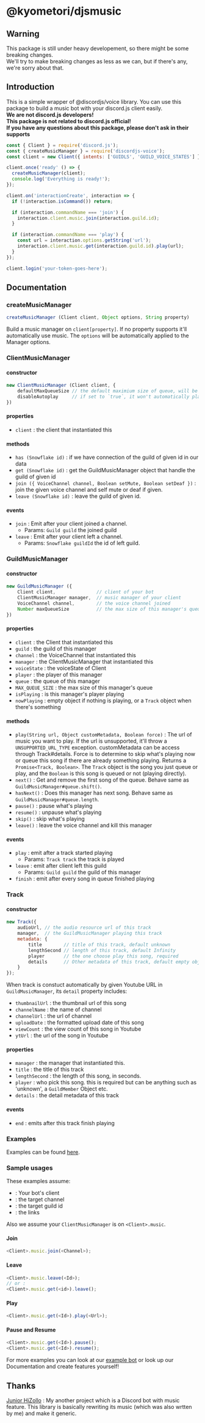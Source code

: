 # @kyometori/djsmusic
## Warning
This package is still under heavy developement, so there might be some breaking changes.   
We'll try to make breaking changes as less as we can, but if there's any, we're sorry about that.
## Introduction
This is a simple wrapper of @discordjs/voice library. You can use this package to build a music bot with your discord.js client easily.   
**We are not discord.js developers!**   
**This package is not related to discord.js official!**   
**If you have any questions about this package, please don't ask in their supports**
```js
const { Client } = require('discord.js');
const { createMusicManager } = require('discordjs-voice');
const client = new Client({ intents: ['GUIDLS', 'GUILD_VOICE_STATES'] });

client.once('ready' () => {
  createMusicManager(client);
  console.log('Everything is ready!');
});

client.on('interactionCreate', interaction => {
  if (!interaction.isCommand()) return;

  if (interaction.commandName === 'join') {
    interaction.client.music.join(interaction.guild.id);
  }

  if (interaction.commandName === 'play') {
    const url = interaction.options.getString('url');
    interaction.client.music.get(interaction.guild.id).play(url);
  }
});

client.login('your-token-goes-here');
```

## Documentation
### createMusicManager
```js
createMusicManager (Client client, Object options, String property)
```
Build a music manager on `client[property]`. If no property supports it'll automatically use music. The `options` will be automatically applied to the Manager options.

### ClientMusicManager
#### constructor
```js
new ClientMusicManager (Client client, {
    defaultMaxQueueSize // the default maximium size of queue, will be automatically apllied to all its `GuildMusicManager`
    disableAutoplay     // if set to `true`, it won't automatically play the next song in queue
})
```

#### properties
- `client` : the client that instantiated this

#### methods
- `has (Snowflake id)` : if we have connection of the guild of given id in our data
- `get (Snowflake id)` : get the GuildMusicManager object that handle the guild of given id
- `join ({ VoiceChannel channel, Boolean setMute, Boolean setDeaf })` : join the given voice channel and self mute or deaf if given.
- `leave (Snowflake id)` : leave the guild of given id.

#### events
- `join` : Emit after your client joined a channel.
  - Params: `Guild guild` the joined guild
- `leave` : Emit after your client left a channel.
  - Params: `Snowflake guildId` the id of left guild.

### GuildMusicManager
#### constructor
```js
new GuildMusicManager ({
    Client client,               // client of your bot
    ClientMusicManager manager,  // music manager of your client
    VoiceChannel channel,        // the voice channel joined
    Number maxQueueSize          // the max size of this manager's queue
})
```

#### properties
- `client` : the Client that instantiated this
- `guild` : the guild of this manager
- `channel` : the VoiceChannel that instantiated this
- `manager` : the ClientMusicManager that instantiated this
- `voiceState` : the voiceState of Client
- `player` : the player of this manager
- `queue` : the queue of this manager
- `MAX_QUEUE_SIZE` : the max size of this manager's queue
- `isPlaying` : is this manager's player playing
- `nowPlaying` : empty object if nothing is playing, or a `Track` object when there's something

#### methods
- `play(String url, Object customMetadata, Boolean force)` : The url of music you want to play. If the url is unsupported, it'll throw a `UNSUPPORTED_URL_TYPE` exception. customMetadata can be access through Track#details. Force is to determine to skip what's playing now or queue this song if there are already something playing.  Returns a `Promise<Track, Boolean>`. The `Track` object is the song you just queue or play, and the `Boolean` is this song is queued or not (playing directly).
- `next()` : Get and remove the first song of the queue. Behave same as `GuildMusicManager#queue.shift()`.
- `hasNext()` : Does this manager has next song. Behave same as `GuildMusicManager#queue.length`.
- `pause()` : pause what's playing
- `resume()` : unpause what's playing
- `skip()` : skip what's playing
- `leave()` : leave the voice channel and kill this manager

#### events
- `play` : emit  after a track started playing
  - Params: `Track track` the track is played
- `leave` : emit after client left this guild
  - Params: `Guild guild` the guild of this manager
- `finish` : emit after every song in queue finished playing

### Track
#### constructor
```js
new Track({
    audioUrl, // the audio resource url of this track
    manager,  // the GuildMusicManager playing this track
    metadata: {
        title        // title of this track, default unknown
        lengthSecond // length of this track, default Infinity
        player       // the one choose play this song, required
        details      // Other metadata of this track, default empty object
    }
});
```
When track is constuct automatically by given Youtube URL in `GuildMusicManager`, its `detail` property includes:
- `thumbnailUrl` : the thumbnail url of this song
- `channelName` : the name of channel
- `channelUrl` : the url of channel
- `uploadDate` : the formatted upload date of this song
- `viewCount` : the view count of this song in Youtube
- `ytUrl` : the url of the song in Youtube


#### properties
- `manager` : the manager that instantiated this.
- `title` : the title of this track
- `lengthSecond` : the length of this song, in seconds.
- `player` : who pick this song. this is required but can be anything such as 'unknown', a `GuildMember` Object etc.
- `details` : the detail metadata of this track

#### events
- `end` : emits after this track finish playing

### Examples
Examples can be found [here](https://github.com/kyometori/djsmusic/tree/main/examples).

### Sample usages
These examples assume:
- <Client> : Your bot's client
- <Channel> : the target channel
- <Id> : the target guild id
- <Url> : the links

Also we assume your `ClientMusicManager` is on `<Client>.music`.

#### Join
```js
<Client>.music.join(<Channel>);
```

#### Leave
```js
<Client>.music.leave(<Id>);
// or :
<Client>.music.get(<id>).leave();
```

#### Play
```js
<Client>.music.get(<Id>).play(<Url>);
```

#### Pause and Resume
```js
<Client>.music.get(<Id>).pause();
<Client>.music.get(<Id>).resume();
```

For more examples you can look at our [example bot](https://github.com/kyometori/djsmusic/tree/main/examples) or look up our Documentation and create features yourself!

## Thanks
[Junior HiZollo](https://hizollo.ddns.net) : My another project which is a Discord bot with music feature. This library is basically rewriting its music (which was also wrtten by me) and make it generic.

